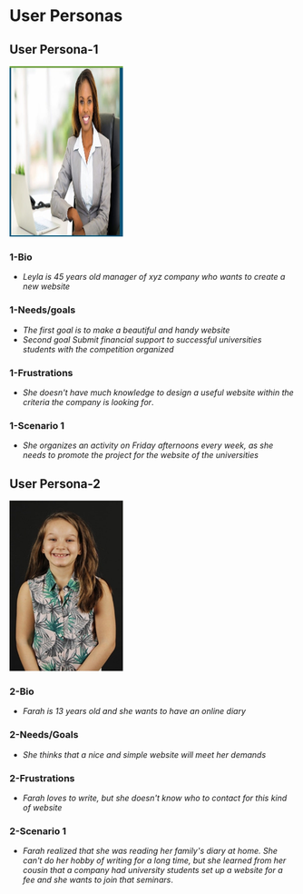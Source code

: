 # User Personas

## User Persona-1

<img src="./assets/user-persona-leyla.jpeg" width="200" height="300"
alt="USER PERSONA LEYLA"/>

### 1-Bio

- _Leyla is 45 years old manager of xyz company who wants to create a new
  website_

### 1-Needs/goals

- _The first goal is to make a beautiful and handy website_
- _Second goal Submit financial support to successful universities students with
  the competition organized_

### 1-Frustrations

- _She doesn't have much knowledge to design a useful website within the
  criteria the company is looking for_.

### 1-Scenario 1

- _She organizes an activity on Friday afternoons every week, as she needs to
  promote the project for the website of the universities_

## User Persona-2

<img src="./assets/user-persona-farah.jpeg" width="200" height="300"
alt="USER PERSONA FARAH"/>

### 2-Bio

- _Farah is 13 years old and she wants to have an online diary_

### 2-Needs/Goals

- _She thinks that a nice and simple website will meet her demands_

### 2-Frustrations

- _Farah loves to write, but she doesn't know who to contact for this kind of
  website_

### 2-Scenario 1

- _Farah realized that she was reading her family's diary at home. She can't do
  her hobby of writing for a long time, but she learned from her cousin that a
  company had university students set up a website for a fee and she wants to
  join that seminars_.
